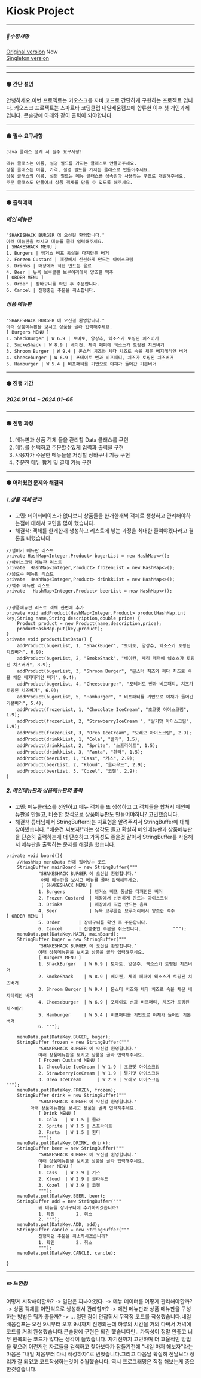 # Kiosk Project

*****************************
##### 📌수정사항

[Original version](https://github.com/pie0902/kiosk) Now<br/>
[Singleton version](https://github.com/pie0902/kiosk/tree/Singleton)

*****************************

------------------------------------
#### 🟢 간단 설명

안녕하세요.이번 프로젝트는 키오스크를 자바 코드로 간단하게 구현하는 프로젝트 입니다.
키오스크 프로젝트는 스파르타 코딩클럽 내일배움캠프에 합류한 이후 첫 개인과제 입니다.
콘솔창에 아래와 같이 출력이 되야합니다.

------------
#### 🟢 필수 요구사항

```
Java 클래스 설계 시 필수 요구사항!

메뉴 클래스는 이름, 설명 필드를 가지는 클래스로 만들어주세요.
상품 클래스는 이름, 가격, 설명 필드를 가지는 클래스로 만들어주세요.
상품 클래스의 이름, 설명 필드는 메뉴 클래스를 상속받아 사용하는 구조로 개발해주세요.
주문 클래스도 만들어서 상품 객체를 담을 수 있도록 해주세요.
```
------------------------------
#### 🟢 출력예제

##### 메인 메뉴판


```
"SHAKESHACK BURGER 에 오신걸 환영합니다."
아래 메뉴판을 보시고 메뉴를 골라 입력해주세요.
[ SHAKESHACK MENU ]
1. Burgers | 앵거스 비프 통살을 다져만든 버거
2. Forzen Custard | 매장에서 신선하게 만드는 아이스크림
3. Drinks | 매장에서 직접 만드는 음료
4. Beer | 뉴욕 브루클린 브루어리에서 양조한 맥주
[ ORDER MENU ]
5. Order | 장바구니를 확인 후 주문합니다.
6. Cancel | 진행중인 주문을 취소합니다.
```

##### 상품 메뉴판
```
"SHAKESHACK BURGER 에 오신걸 환영합니다."
아래 상품메뉴판을 보시고 상품을 골라 입력해주세요.
[ Burgers MENU ]
1. ShackBurger | W 6.9 | 토마토, 양상추, 쉑소스가 토핑된 치즈버거
2. SmokeShack | W 8.9 | 베이컨, 체리 페퍼에 쉑소스가 토핑된 치즈버거
3. Shroom Burger | W 9.4 | 몬스터 치즈와 체다 치즈로 속을 채운 베지테리안 버거
4. Cheeseburger | W 6.9 | 포테이토 번과 비프패티, 치즈가 토핑된 치즈버거
5. Hamburger | W 5.4 | 비프패티를 기반으로 야채가 들어간 기본버거
```
*****************************
#### 🟢 진행 기간
##### 2024.01.04 ~ 2024.01~05


****************************

#### 🟢 진행 과정
1. 메뉴판과 상품 객체 들을 관리할 Data 클래스를 구현
2. 메뉴를 선택하고 주문할수있게 입력과 출력을 구현
3. 사용자가 주문한 메뉴들을 저장할 장바구니 기능 구현
4. 주문한 메뉴 합계 및 결제 기능 구현

****************************
#### 🟢 어려웠던 문제와 해결책
##### 1.상품 객체 관리
* 고민: 데이터베이스가 없다보니 상품들을 한개한개씩 객체로 생성하고 관리해야하는점에 대해서 고민을 많이 했습니다.
* 해결책: 객체를 한개한개 생성하고 리스트에 넣는 과정을 최대한 줄여야겠다라고 결론을 내렸습니다.
```  
//햄버거 메뉴판 리스트  
private HashMap<Integer,Product> bugerList = new HashMap<>();  
//아이스크림 메뉴판 리스트  
private  HashMap<Integer,Product> frozenList = new HashMap<>();  
//음료수 메뉴판 리스트  
private  HashMap<Integer,Product> drinkkList = new HashMap<>();  
//맥주 메뉴판 리스트  
private   HashMap<Integer,Product> beerList = new HashMap<>();


//상품메뉴판 리스트 객체 한번에 추가  
private void addProduct(HashMap<Integer,Product> productHashMap,int key,String name,String description,double price) {  
    Product product = new Product(name,description,price);  
    productHashMap.put(key,product);  
}  
private void productListData() {  
    addProduct(bugerList, 1, "ShackBuger", "토마토, 양상추, 쉑소스가 토핑된 치즈버거", 6.9);  
    addProduct(bugerList, 2, "SmokeShack", "베이컨, 체리 페퍼에 쉑소스가 토핑된 치즈버거", 8.9);  
    addProduct(bugerList, 3, "Shroom Burger", "몬스터 치즈와 체다 치즈로 속을 채운 베지테리안 버거", 9.4);  
    addProduct(bugerList, 4, "Cheeseburger", "포테이토 번과 비프패티, 치즈가 토핑된 치즈버거", 6.9);  
    addProduct(bugerList, 5, "Hamburger", " 비프패티를 기반으로 야채가 들어간 기본버거", 5.4);  
    addProduct(frozenList, 1, "Chocolate IceCream", "초코맛 아이스크림", 1.9);  
    addProduct(frozenList, 2, "StrawberryIceCream ", "딸기맛 아이스크림", 1.9);  
    addProduct(frozenList, 3, "Oreo IceCream", "오레오 아이스크림", 2.9);  
    addProduct(drinkkList, 1, "Cola", "콜라", 1.5);  
    addProduct(drinkkList, 2, "Sprite", "스프라이트", 1.5);  
    addProduct(drinkkList, 3, "Fanta", "환타", 1.5);  
    addProduct(beerList, 1, "Cass", "카스", 2.9);  
    addProduct(beerList, 2, "Kloud", "클라우드", 2.9);  
    addProduct(beerList, 3, "Cozel", "코젤", 2.9);  
}

```


##### 2. 메인메뉴판과 상품메뉴판의 출력

* 고민: 메뉴클래스를 선언하고 메뉴 객체를 또 생성하고 그 객체들을 합쳐서 메인메뉴판을 만들고, 비슷한 방식으로 상품메뉴판도 만들어야하나? 고민했습니다.
* 해결책 튜터님께서 StringBuffer라는 자료형을 알려주셔서 StringBuffer에 대해 찾아봤습니다. "배운건 써보자!"라는 생각도 들고 확실히 메인메뉴판과 상품메뉴판을 단순히 출력하는게 더 단순하고 가독성도 좋을것 같아서 StringBuffer를 사용해서 메뉴판을 출력하는 문제를 해결을 했습니다.
```
private void board(){  
    //HashMap menuData 안에 집어넣는 코드  
    StringBuffer mainBoard = new StringBuffer("""  
            "SHAKESHACK BURGER 에 오신걸 환영합니다."  
             아래 메뉴판을 보시고 메뉴를 골라 입력해주세요.                         
             [ SHAKESHACK MENU ]  
            1. Burgers         | 앵거스 비프 통살을 다져만든 버거  
            2. Frozen Custard  | 매장에서 신선하게 만드는 아이스크림            
            3. Drinks          | 매장에서 직접 만드는 음료            
            4. Beer            | 뉴욕 브루클린 브루어리에서 양조한 맥주                        [ ORDER MENU ]  
            5. Order       | 장바구니를 확인 후 주문합니다.            
            6. Cancel      | 진행중인 주문을 취소합니다.            """);  
    menuData.put(DataKey.MAIN, mainBoard);  
    StringBuffer buger = new StringBuffer("""  
            "SHAKESHACK BURGER 에 오신걸 환영합니다."            
            아래 상품메뉴판을 보시고 상품을 골라 입력해주세요.                        
            [ Burgers MENU ]  
            1. ShackBurger   | W 6.9 | 토마토, 양상추, 쉑소스가 토핑된 치즈버거  
            2. SmokeShack    | W 8.9 | 베이컨, 체리 페퍼에 쉑소스가 토핑된 치즈버거        
            3. Shroom Burger | W 9.4 | 몬스터 치즈와 체다 치즈로 속을 채운 베지테리안 버거   
            4. Cheeseburger  | W 6.9 | 포테이토 번과 비프패티, 치즈가 토핑된 치즈버거       
            5. Hamburger     | W 5.4 | 비프패티를 기반으로 야채가 들어간 기본버거          
            6. """);  
  
    menuData.put(DataKey.BUGER, buger);  
    StringBuffer frozen = new StringBuffer("""  
            "SHAKESHACK BURGER 에 오신걸 환영합니다."
            아래 상품메뉴판을 보시고 상품을 골라 입력해주세요.                        
            [ Frozen Custard MENU ]  
            1. Chocolate IceCream | W 1.9 | 초코맛 아이스크림  
            2. StrawberryIceCream | W 1.9 | 딸기맛 아이스크림            
            3. Oreo IceCream      | W 2.9 | 오레오 아이스크림            """);  
    menuData.put(DataKey.FROZEN, frozen);  
    StringBuffer drink = new StringBuffer("""  
            "SHAKESHACK BURGER 에 오신걸 환영합니다."
         아래 상품메뉴판을 보시고 상품을 골라 입력해주세요.                        
			[ Drink MENU ]  
            1. Cola   | W 1.5 | 콜라  
            2. Sprite | W 1.5 | 스프라이트            
            3. Fanta  | W 1.5 | 환타            
            """);  
    menuData.put(DataKey.DRINK, drink);  
    StringBuffer beer = new StringBuffer("""  
	        "SHAKESHACK BURGER 에 오신걸 환영합니다."            
	        아래 상품메뉴판을 보시고 상품을 골라 입력해주세요.                        
	        [ Beer MENU ]  
            1. Cass   | W 2.9 | 카스  
            2. Kloud  | W 2.9 | 클라우드            
            3. Kozel  | W 3.9 | 코젤            
            """);
    menuData.put(DataKey.BEER, beer);  
    StringBuffer add = new StringBuffer("""  
            위 메뉴를 장바구니에 추가하시겠습니까?
            1. 확인        2. 취소            
            2. """);  
    menuData.put(DataKey.ADD, add);  
    StringBuffer cancle = new StringBuffer("""  
            진행하던 주문을 취소하시겠습니까?            
            1. 확인        2. 취소            
            """);  
    menuData.put(DataKey.CANCLE, cancle);  
  
}
```
***************************
##### ✏️ 느낀점
어떻게 시작해야할까? -> 일단은 짜봐야겠다. -> 메뉴 데이터를 어떻게 관리해야할까? -> 상품 객체를 어떤식으로 생성해서 관리할까? -> 메인 메뉴판과 상품 메뉴판을 구성하는 방법은 뭐가 좋을까? -> ...
일단 감이 안잡혀서 무작정 코드를 작성했습니다.내일배움캠프는 오전 9시부터 오후 9시까지 진행되는데 하루의 시간을 거의 다써서 저녁에 코드를 거의 완성했습니다.콘솔창에 구현은 되긴 했습니다만.. 가독성이 정말 안좋고 너무 반복되는 코드가 많다는 생각이 들었습니다.
자기전까지 고민하며 더 효율적인 방법을 찾으려 이런저런 자료들을 검색하고 찾아보다가 잠들기전에 "내일 마저 해보자"라는 마음은 "내일 처음부터 다시 작성하자"로 변했습니다.그리고 다음날 확실히 전날보다 정리가 잘 되었고 코드작성하는것이 수월했습니다.
역시 프로그래밍은 직접 해보는게 중요한것같습니다.

